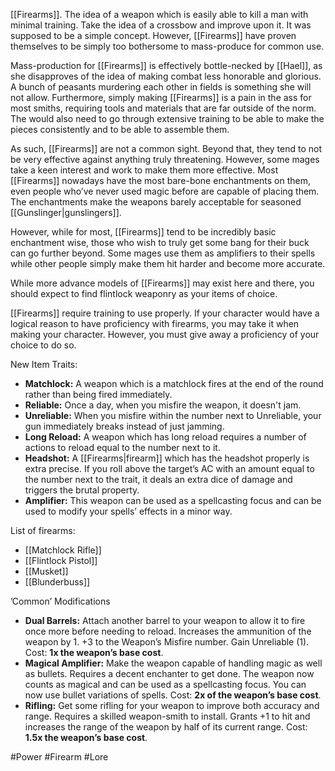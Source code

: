 [[Firearms]]. The idea of a weapon which is easily able to kill a man with minimal training. Take the idea of a crossbow and improve upon it. It was supposed to be a simple concept. However, [[Firearms]] have proven themselves to be simply too bothersome to mass-produce for common use.

Mass-production for [[Firearms]] is effectively bottle-necked by [[Hael]], as she disapproves of the idea of making combat less honorable and glorious. A bunch of peasants murdering each other in fields is something she will not allow. Furthermore, simply making [[Firearms]] is a pain in the ass for most smiths, requiring tools and materials that are far outside of the norm. The would also need to go through extensive training to be able to make the pieces consistently and to be able to assemble them.

As such, [[Firearms]] are not a common sight. Beyond that, they tend to not be very effective against anything truly threatening. However, some mages take a keen interest and work to make them more effective. Most [[Firearms]] nowadays have the most bare-bone enchantments on them, even people who’ve never used magic before are capable of placing them. The enchantments make the weapons barely acceptable for seasoned [[Gunslinger|gunslingers]].

However, while for most, [[Firearms]] tend to be incredibly basic enchantment wise, those who wish to truly get some bang for their buck can go further beyond. Some mages use them as amplifiers to their spells while other people simply make them hit harder and become more accurate.

While more advance models of [[Firearms]] may exist here and there, you should expect to find flintlock weaponry as your items of choice. 

[[Firearms]] require training to use properly. If your character would have a logical reason to have proficiency with firearms, you may take it when making your character. However, you must give away a proficiency of your choice to do so.

New Item Traits:
- **Matchlock:** A weapon which is a matchlock fires at the end of the round rather than being fired immediately.
- **Reliable:** Once a day, when you misfire the weapon, it doesn't jam.
- **Unreliable:** When you misfire within the number next to Unreliable, your gun immediately breaks instead of just jamming.
- **Long Reload:** A weapon which has long reload requires a number of actions to reload equal to the number next to it.
- **Headshot:** A [[Firearms|firearm]] which has the headshot properly is extra precise. If you roll above the target’s AC with an amount equal to the number next to the trait, it deals an extra dice of damage and triggers the brutal property.
- **Amplifier:** This weapon can be used as a spellcasting focus and can be used to modify your spells’ effects in a minor way.

List of firearms:
- [[Matchlock Rifle]]
- [[Flintlock Pistol]]
- [[Musket]]
- [[Blunderbuss]]

’Common’ Modifications
- **Dual Barrels:** Attach another barrel to your weapon to allow it to fire once more before needing to reload. Increases the ammunition of the weapon by 1. +3 to the Weapon’s Misfire number. Gain Unreliable (1). Cost: **1x the weapon’s base cost**.
- **Magical Amplifier:** Make the weapon capable of handling magic as well as bullets. Requires a decent enchanter to get done. The weapon now counts as magical and can be used as a spellcasting focus. You can now use bullet variations of spells. Cost: **2x of the weapon’s base cost**.
- **Rifling:** Get some rifling for your weapon to improve both accuracy and range. Requires a skilled weapon-smith to install. Grants +1 to hit and increases the range of the weapon by half of its current range. Cost: **1.5x the weapon’s base cost**.

#Power #Firearm #Lore